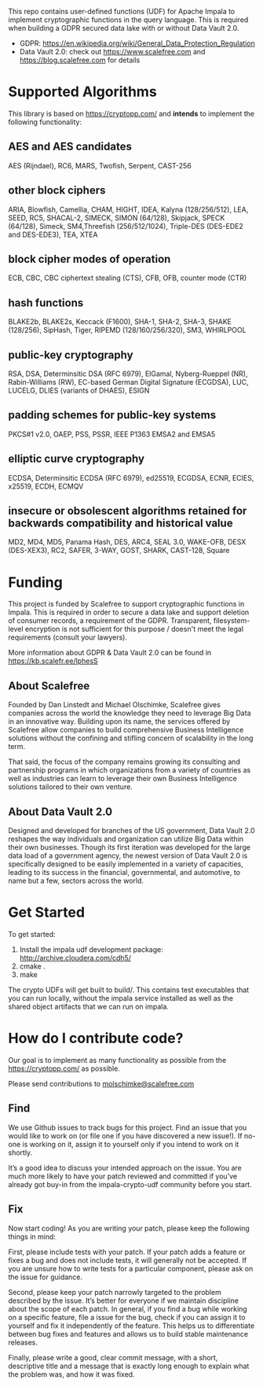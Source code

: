 This repo contains user-defined functions (UDF) for Apache Impala to implement cryptographic functions in the query language. This is required when building a GDPR secured data lake with or without Data Vault 2.0. 

  * GDPR: https://en.wikipedia.org/wiki/General_Data_Protection_Regulation
  * Data Vault 2.0: check out https://www.scalefree.com and https://blog.scalefree.com for details
  
# Supported Algorithms
  
This library is based on https://cryptopp.com/ and **intends** to implement the following functionality:

## AES and AES candidates

AES (Rijndael), RC6, MARS, Twofish, Serpent, CAST-256

## other block ciphers

ARIA, Blowfish, Camellia, CHAM, HIGHT, IDEA, Kalyna (128/256/512), LEA, SEED, RC5, SHACAL-2, SIMECK, SIMON (64/128), Skipjack, SPECK (64/128), Simeck, SM4,Threefish (256/512/1024), Triple-DES (DES-EDE2 and DES-EDE3), TEA, XTEA

## block cipher modes of operation

ECB, CBC, CBC ciphertext stealing (CTS), CFB, OFB, counter mode (CTR)

## hash functions

BLAKE2b, BLAKE2s, Keccack (F1600), SHA-1, SHA-2, SHA-3, SHAKE (128/256), SipHash, Tiger, RIPEMD (128/160/256/320), SM3, WHIRLPOOL

## public-key cryptography

RSA, DSA, Determinsitic DSA (RFC 6979), ElGamal, Nyberg-Rueppel (NR), Rabin-Williams (RW), EC-based German Digital Signature (ECGDSA), LUC, LUCELG, DLIES (variants of DHAES), ESIGN

## padding schemes for public-key systems

PKCS#1 v2.0, OAEP, PSS, PSSR, IEEE P1363 EMSA2 and EMSA5

## elliptic curve cryptography

ECDSA, Determinsitic ECDSA (RFC 6979), ed25519, ECGDSA, ECNR, ECIES, x25519, ECDH, ECMQV

## insecure or obsolescent algorithms retained for backwards compatibility and historical value

MD2, MD4, MD5, Panama Hash, DES, ARC4, SEAL 3.0, WAKE-OFB, DESX (DES-XEX3), RC2, SAFER, 3-WAY, GOST, SHARK, CAST-128, Square


# Funding 

This project is funded by Scalefree to support cryptographic functions in Impala. This is required in order to secure a data lake and support deletion of consumer records, a requirement of the GDPR. Transparent, filesystem-level encryption is not sufficient for this purpose / doesn't meet the legal requirements (consult your lawyers). 

More information about GDPR & Data Vault 2.0 can be found in https://kb.scalefr.ee/lphesS

## About Scalefree

Founded by Dan Linstedt and Michael Olschimke, Scalefree gives companies across the world the knowledge they need to leverage Big Data in an innovative way. Building upon its name, the services offered by Scalefree allow companies to build comprehensive Business Intelligence solutions without the confining and stifling concern of scalability in the long term. 

That said, the focus of the company remains growing its consulting and partnership programs in which organizations from a variety of countries as well as industries can learn to leverage their own Business Intelligence solutions tailored to their own venture.

## About Data Vault 2.0

Designed and developed for branches of the US government, Data Vault 2.0 reshapes the way individuals and organization can utilize Big Data within their own businesses. Though its first iteration was developed for the large data load of a government agency, the newest version of Data Vault 2.0 is specifically designed to be easily implemented in a variety of capacities, leading to its success in the financial, governmental, and automotive, to name but a few, sectors across the world.

# Get Started

To get started:

1. Install the impala udf development package: <http://archive.cloudera.com/cdh5/>
2. cmake .
3. make

The crypto UDFs will get built to build/. This contains test executables that you can run locally, without the impala service installed as well as the shared object artifacts that we can run on impala.

# How do I contribute code?
Our goal is to implement as many functionality as possible from the https://cryptopp.com/ as possible.

Please send contributions to molschimke@scalefree.com

## Find
We use Github issues to track bugs for this project. Find an issue that you would like to
work on (or file one if you have discovered a new issue!). If no-one is working on it,
assign it to yourself only if you intend to work on it shortly.

It’s a good idea to discuss your intended approach on the issue. You are much more
likely to have your patch reviewed and committed if you’ve already got buy-in from the
impala-crypto-udf community before you start.

## Fix
Now start coding! As you are writing your patch, please keep the following things in mind:

First, please include tests with your patch. If your patch adds a feature or fixes a bug
and does not include tests, it will generally not be accepted. If you are unsure how to
write tests for a particular component, please ask on the issue for guidance.

Second, please keep your patch narrowly targeted to the problem described by the issue.
It’s better for everyone if we maintain discipline about the scope of each patch. In
general, if you find a bug while working on a specific feature, file a issue for the bug,
check if you can assign it to yourself and fix it independently of the feature. This helps
us to differentiate between bug fixes and features and allows us to build stable
maintenance releases.

Finally, please write a good, clear commit message, with a short, descriptive title and
a message that is exactly long enough to explain what the problem was, and how it was
fixed.
